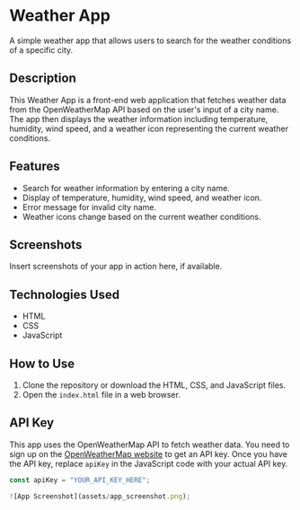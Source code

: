 # Weather App

A simple weather app that allows users to search for the weather conditions of a specific city.

## Description

This Weather App is a front-end web application that fetches weather data from the OpenWeatherMap API based on the user's input of a city name. The app then displays the weather information including temperature, humidity, wind speed, and a weather icon representing the current weather conditions.

## Features

- Search for weather information by entering a city name.
- Display of temperature, humidity, wind speed, and weather icon.
- Error message for invalid city name.
- Weather icons change based on the current weather conditions.

## Screenshots

Insert screenshots of your app in action here, if available.

## Technologies Used

- HTML
- CSS
- JavaScript

## How to Use

1. Clone the repository or download the HTML, CSS, and JavaScript files.
2. Open the `index.html` file in a web browser.

## API Key

This app uses the OpenWeatherMap API to fetch weather data. You need to sign up on the [OpenWeatherMap website](https://openweathermap.org/) to get an API key. Once you have the API key, replace `apiKey` in the JavaScript code with your actual API key.

```javascript
const apiKey = "YOUR_API_KEY_HERE";

![App Screenshot](assets/app_screenshot.png);



